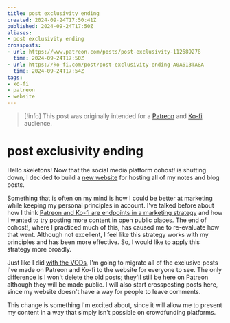 ```yaml
---
title: post exclusivity ending
created: 2024-09-24T17:50:41Z
published: 2024-09-24T17:50Z
aliases:
- post exclusivity ending
crossposts:
- url: https://www.patreon.com/posts/post-exclusivity-112689278
  time: 2024-09-24T17:50Z
- url: https://ko-fi.com/post/post-exclusivity-ending-A0A613TA8A
  time: 2024-09-24T17:54Z
tags:
- ko-fi
- patreon
- website
---
```


> [!info]
> This post was originally intended for a [Patreon](../tags/patreon.md) and [Ko-fi](../tags/ko-fi.md) audience.

# post exclusivity ending

Hello skeletons! Now that the social media platform cohost! is shutting down, I decided to build a [new website](https://www.exodrifter.space/) for hosting all of my notes and blog posts.

Something that is often on my mind is how I could be better at marketing while keeping my personal principles in account. I've talked before about how I think [Patreon and Ko-fi are endpoints in a marketing strategy](202212270805.md) and how I wanted to try posting more content in open public places. The end of cohost!, where I practiced much of this, has caused me to re-evaluate how that went. Although not excellent, I feel like this strategy works with my principles and has been more effective. So, I would like to apply this strategy more broadly.

Just like I did [with the VODs](202212282211.md), I'm going to migrate all of the exclusive posts I've made on Patreon and Ko-fi to the website for everyone to see. The only difference is I won't delete the old posts; they'll still be here on Patreon although they will be made public. I will also start crossposting posts here, since my website doesn't have a way for people to leave comments.

This change is something I'm excited about, since it will allow me to present my content in a way that simply isn't possible on crowdfunding platforms.
